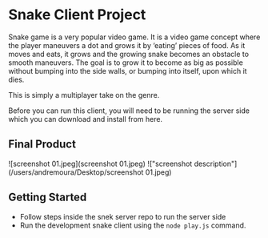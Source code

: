 # Snake Client Project

Snake game is a very popular video game. It is a video game concept where the player maneuvers a dot and grows it by ‘eating’ pieces of food. As it moves and eats, it grows and the growing snake becomes an obstacle to smooth maneuvers. The goal is to grow it to become as big as possible without bumping into the side walls, or bumping into itself, upon which it dies.

This is simply a multiplayer take on the genre.

Before you can run this client, you will need to be running the server side which you can download and install from here. 

## Final Product

![screenshot 01.jpeg](screenshot 01.jpeg)
!["screenshot description"](/users/andremoura/Desktop/screenshot 01.jpeg)

## Getting Started

- Follow steps inside the snek server repo to run the server side
- Run the development snake client using the `node play.js` command.